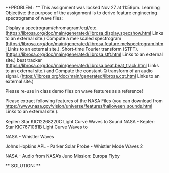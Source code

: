 **PROBLEM :
**
This assignment was locked Nov 27 at 11:59pm.
Learning Objective: the purpose of the assignment is to derive feature engineering spectrograms of wave files:

Display a spectrogram/chromagram/cqt/etc. (https://librosa.org/doc/main/generated/librosa.display.specshow.html Links to an external site.)
Compute a mel-scaled spectrogram (https://librosa.org/doc/main/generated/librosa.feature.melspectrogram.html Links to an external site.).
Short-time Fourier transform (STFT). (https://librosa.org/doc/main/generated/librosa.stft.html Links to an external site.)
beat tracker (https://librosa.org/doc/main/generated/librosa.beat.beat_track.html Links to an external site.)
and Compute the constant-Q transform of an audio signal. (https://librosa.org/doc/main/generated/librosa.cqt.html Links to an external site.)
 

Please re-use in class demo files on wave features as a reference!

 

Please extract following features of the NASA Files (you can download from https://www.nasa.gov/vision/universe/features/halloween_sounds.html Links to an external site.).

Kepler: Star KIC12268220C Light Curve Waves to Sound
NASA - Kepler: Star KIC7671081B Light Curve Waves to

NASA - Whistler Waves

Johns Hopkins APL - Parker Solar Probe - Whistler Mode Waves 2

NASA - Audio from NASA’s Juno Mission: Europa Flyby

 
 
 
 
** SOLUTION:
** 
